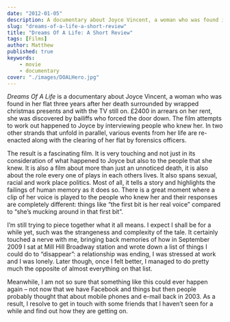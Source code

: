 ```yaml
---
date: "2012-01-05"
description: A documentary about Joyce Vincent, a woman who was found in her flat in Wood Green three years after her death surrounded by wrapped christmas presents and with the TV still on.
slug: "dreams-of-a-life-a-short-review" 
title: "Dreams Of A Life: A Short Review"
tags: [Films]
author: Matthew
published: true
keywords:
    - movie
    - documentary
cover: "./images/DOALHero.jpg"
---
```


_Dreams Of A Life_ is a documentary about Joyce Vincent, a woman who was found in her flat three years after her death surrounded by wrapped christmas presents and with the TV still on. £2400 in arrears on her rent, she was discovered by bailiffs who forced the door down. The film attempts to work out happened to Joyce by interviewing people who knew her. In two other strands that unfold in parallel, various events from her life are re-enacted along with the clearing of her flat by forensics officers.

The result is a fascinating film. It is very touching and not just in its consideration of what happened to Joyce but also to the people that she knew. It is also a film about more than just an unnoticed death, it is also about the role every one of plays in each others lives. It also spans sexual, racial and work place politics. Most of all, it tells a story and highlights the failings of human memory as it does so. There is a great moment where a clip of her voice is played to the people who knew her and their responses are completely different: things like “the first bit is her real voice” compared to “she’s mucking around in that first bit”.

I’m still trying to piece together what it all means. I expect I shall be for a while yet, such was the strangeness and complexity of the tale. It certainly touched a nerve with me, bringing back memories of how in September 2009 I sat at Mill Hill Broadway station and wrote down a list of things I could do to “disappear”: a relationship was ending, I was stressed at work and I was lonely. Later though, once I felt better, I managed to do pretty much the opposite of almost everything on that list.

Meanwhile, I am not so sure that something like this could ever happen again – not now that we have Facebook and things but then people probably thought that about mobile phones and e-mail back in 2003. As a result, I resolve to get in touch with some friends that I haven’t seen for a while and find out how they are getting on.
